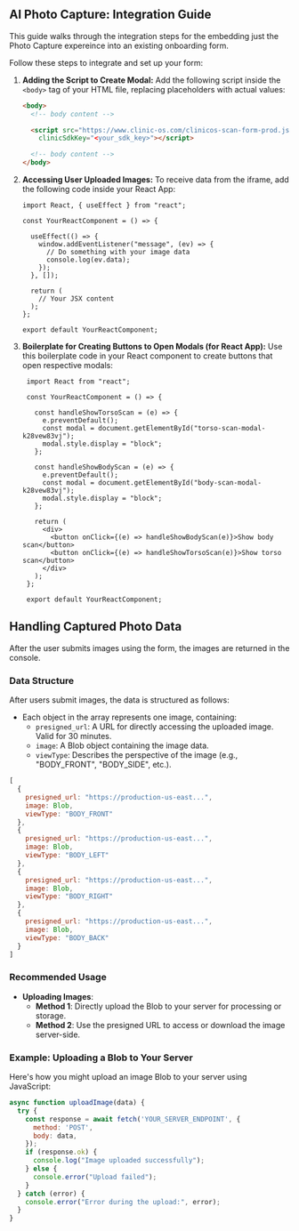 ## AI Photo Capture: Integration Guide
This guide walks through the integration steps for the embedding just the Photo Capture expereince into an existing onboarding form.

Follow these steps to integrate and set up your form:
1. **Adding the Script to Create Modal:**
   Add the following script inside the `<body>` tag of your HTML file, replacing placeholders with actual values:
   ```HTML
   <body>
     <!-- body content -->
   
     <script src="https://www.clinic-os.com/clinicos-scan-form-prod.js" formName="onboarding-scan" themeColor="<hex_color>"
       clinicSdkKey="<your_sdk_key>"></script>
   
     <!-- body content -->
   </body>
   ```
2. **Accessing User Uploaded Images:**
   To receive data from the iframe, add the following code inside your React App:
   ```JSX
   import React, { useEffect } from "react";
   
   const YourReactComponent = () => {
   
     useEffect(() => {
       window.addEventListener("message", (ev) => {
         // Do something with your image data
         console.log(ev.data);
       });
     }, []);

     return (
       // Your JSX content
     );
   };
   
   export default YourReactComponent;
   ```


3. **Boilerplate for Creating Buttons to Open Modals (for React App):**
   Use this boilerplate code in your React component to create buttons that open respective modals:
   ```JSX
    import React from "react";
    
    const YourReactComponent = () => {
   
      const handleShowTorsoScan = (e) => {
        e.preventDefault();
        const modal = document.getElementById("torso-scan-modal-k28vew83vj");
        modal.style.display = "block";
      };
    
      const handleShowBodyScan = (e) => {
        e.preventDefault();
        const modal = document.getElementById("body-scan-modal-k28vew83vj");
        modal.style.display = "block";
      };
    
      return (
        <div>
          <button onClick={(e) => handleShowBodyScan(e)}>Show body scan</button>
          <button onClick={(e) => handleShowTorsoScan(e)}>Show torso scan</button>
        </div>
      );
    };
    
    export default YourReactComponent;

## Handling Captured Photo Data
After the user submits images using the form, the images are returned in the console.

### Data Structure
After users submit images, the data is structured as follows:
- Each object in the array represents one image, containing:
  - `presigned_url`: A URL for directly accessing the uploaded image. Valid for 30 minutes.
  - `image`: A Blob object containing the image data.
  - `viewType`: Describes the perspective of the image (e.g., "BODY_FRONT", "BODY_SIDE", etc.).

```javascript
[
  {
    presigned_url: "https://production-us-east...",
    image: Blob,
    viewType: "BODY_FRONT"
  },
  {
    presigned_url: "https://production-us-east...",
    image: Blob,
    viewType: "BODY_LEFT"
  },
  {
    presigned_url: "https://production-us-east...",
    image: Blob,
    viewType: "BODY_RIGHT"
  },
  {
    presigned_url: "https://production-us-east...",
    image: Blob,
    viewType: "BODY_BACK"
  }
]
```

### Recommended Usage
- **Uploading Images**:
  - **Method 1**: Directly upload the Blob to your server for processing or storage.
  - **Method 2**: Use the presigned URL to access or download the image server-side.

### Example: Uploading a Blob to Your Server
Here's how you might upload an image Blob to your server using JavaScript:

```javascript
async function uploadImage(data) {
  try {
    const response = await fetch('YOUR_SERVER_ENDPOINT', {
      method: 'POST',
      body: data,
    });
    if (response.ok) {
      console.log("Image uploaded successfully");
    } else {
      console.error("Upload failed");
    }
  } catch (error) {
    console.error("Error during the upload:", error);
  }
}
```
